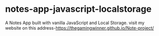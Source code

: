 # notes-app-javascript-localstorage
A Notes App built with vanilla JavaScript and Local Storage.
 visit my website on this address-https://thegamingwinner.github.io/Note-project/
